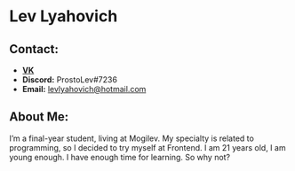 # **Lev Lyahovich**
## **Contact:**
* **[VK](https://vk.com/id21866246)**
* **Discord:** ProstoLev#7236
* **Email:** [levlyahovich@hotmail.com](mailto:levlyahovich@hotmail.com)
## **About Me:**
I’m a final-year student, living at Mogilev. My specialty is related to programming, so I decided to try myself at Frontend. I am 21 years old, I am young enough. I have enough time for learning. So why not?  